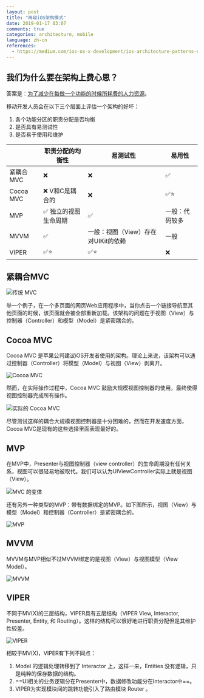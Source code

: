 ```yaml
---
layout: post
title: "再窥iOS架构模式"
date: 2019-01-17 03:07
comments: true
categories: architecture, mobile
language: zh-cn
references:
  - https://medium.com/ios-os-x-development/ios-architecture-patterns-ecba4c38de52
---
```


## 我们为什么要在架构上费心思？

答案是：[为了减少在每做一个功能的时候所耗费的人力资源](https://puncsky.com/notes/10-thinking-software-architecture-as-physical-buildings#ultimate-goal-saving-human-resources-costs-per-feature)。

移动开发人员会在以下三个层面上评估一个架构的好坏：

1. 各个功能分区的职责分配是否均衡
2. 是否具有易测试性
3. 是否易于使用和维护


| | 职责分配的均衡性 | 易测试性 | 易用性 |
| --- | --- | --- | --- |
| 紧耦合MVC | ❌ | ❌ | ✅ |
| Cocoa MVC | ❌ V和C是耦合的 | ❌ | ✅⭐ |
| MVP | ✅ 独立的视图生命周期 | ✅ | 一般：代码较多 |
| MVVM | ✅ | 一般：视图（View）存在对UIKit的依赖 | 一般 |
| VIPER | ✅⭐️ | ✅⭐️ | ❌ |



## 紧耦合MVC

![传统 MVC](https://res.cloudinary.com/dohtidfqh/image/upload/v1547002648/web-guiguio/ios-architecture-0-mvc.png)

举一个例子，在一个多页面的网页Web应用程序中，当你点击一个链接导航至其他页面的时候，该页面就会被全部重新加载。该架构的问题在于视图（View）与控制器（Controller）和模型（Model）是紧密耦合的。



## Cocoa MVC

Cocoa MVC 是苹果公司建议iOS开发者使用的架构。理论上来说，该架构可以通过控制器（Controller）将模型（Model）与视图（View）剥离开。

![Cocoa MVC](https://res.cloudinary.com/dohtidfqh/image/upload/v1547002648/web-guiguio/ios-architecture-1-cocoa-mvc.png)


然而，在实际操作过程中，Cocoa MVC 鼓励大规模视图控制器的使用，最终使得视图控制器完成所有操作。

![实际的 Cocoa MVC](https://res.cloudinary.com/dohtidfqh/image/upload/v1547002648/web-guiguio/ios-architecture-2-realistic-cocoa-mvc.png)

尽管测试这样的耦合大规模视图控制器是十分困难的，然而在开发速度方面，Cocoa MVC是现有的这些选择里面表现最好的。



## MVP

在MVP中，Presenter与视图控制器（view controller）的生命周期没有任何关系，视图可以很轻易地被取代。我们可以认为UIViewController实际上就是视图（View）。

![MVC 的变体](https://res.cloudinary.com/dohtidfqh/image/upload/v1547002648/web-guiguio/ios-architecture-3-mvc-variant.png)


还有另外一种类型的MVP：带有数据绑定的MVP。如下图所示，视图（View）与模型（Model）和控制器（Controller）是紧密耦合的。

![MVP](https://res.cloudinary.com/dohtidfqh/image/upload/v1547002648/web-guiguio/ios-architecture-4-mvp.png)



## MVVM

MVVM与MVP相似不过MVVM绑定的是视图（View）与视图模型（View Model）。

![MVVM](https://res.cloudinary.com/dohtidfqh/image/upload/v1547002648/web-guiguio/ios-architecture-5-mvvm.png)



## VIPER

不同于MV(X)的三层结构，VIPER具有五层结构（VIPER View, Interactor, Presenter, Entity, 和 Routing）。这样的结构可以很好地进行职责分配但是其维护性较差。

![VIPER](https://res.cloudinary.com/dohtidfqh/image/upload/v1547002648/web-guiguio/ios-architecture-6-viper.png)


相较于MV(X)，VIPER有下列不同点：

1. Model 的逻辑处理转移到了 Interactor 上，这样一来，Entities 没有逻辑，只是纯粹的保存数据的结构。
2. ==UI相关的业务逻辑分在Presenter中，数据修改功能分在Interactor中==。
3. VIPER为实现模块间的跳转功能引入了路由模块 Router 。

